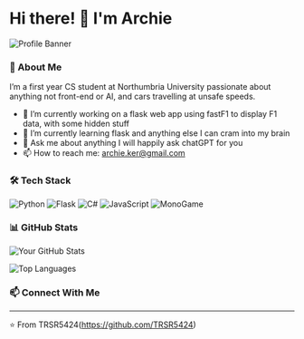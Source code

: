 # Hi there! 👋 I'm Archie

![Profile Banner](https://your-image-url.com/banner.png)

### 🚀 About Me

I’m a first year CS student at Northumbria University passionate about anything not front-end or AI, and cars travelling at unsafe speeds.

- 🔭 I’m currently working on a flask web app using fastF1 to display F1 data, with some hidden stuff
- 🌱 I’m currently learning flask and anything else I can cram into my brain
- 💬 Ask me about anything I will happily ask chatGPT for you
- 📫 How to reach me: archie.ker@gmail.com
<!-- - ⚡ Fun fact: **[Something Interesting About You]** -->

### 🛠 Tech Stack

![Python](https://img.shields.io/badge/-Python-3776AB?style=flat&logo=python&logoColor=white)
![Flask](https://img.shields.io/badge/-Flask-000000?style=flat&logo=flask&logoColor=white)
![C#](https://img.shields.io/badge/-C%23-239120?style=flat&logo=c-sharp&logoColor=white)
![JavaScript](https://img.shields.io/badge/-JavaScript-F7DF1E?style=flat&logo=javascript&logoColor=black)
![MonoGame](https://img.shields.io/badge/-MonoGame-E95420?style=flat&logo=monogame&logoColor=white)

### 📊 GitHub Stats

![Your GitHub Stats](https://github-readme-stats.vercel.app/api?username=TRSR5424&show_icons=true&theme=tokyonight)

![Top Languages](https://github-readme-stats.vercel.app/api/top-langs/?username=TRSR5424&layout=compact&theme=tokyonight)

### 📫 Connect With Me

<!-- [![LinkedIn](https://img.shields.io/badge/-LinkedIn-0077B5?style=flat&logo=linkedin&logoColor=white)](https://linkedin.com/in/your-profile) 
[![Twitter](https://img.shields.io/badge/-Twitter-1DA1F2?style=flat&logo=twitter&logoColor=white)](https://twitter.com/your-handle)
[![Portfolio](https://img.shields.io/badge/-Portfolio-000000?style=flat&logo=vercel&logoColor=white)](https://your-portfolio.com) -->

---

⭐️ From TRSR5424(https://github.com/TRSR5424)

<!--
**TRSR5424/TRSR5424** is a ✨ _special_ ✨ repository because its `README.md` (this file) appears on your GitHub profile.

Here are some ideas to get you started:

- 🔭 I’m currently working on ...
- 🌱 I’m currently learning ...
- 👯 I’m looking to collaborate on ...
- 🤔 I’m looking for help with ...
- 💬 Ask me about ...
- 📫 How to reach me: ...
- 😄 Pronouns: ...
- ⚡ Fun fact: ...
-->
